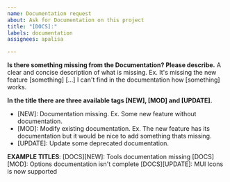```yaml
---
name: Documentation request
about: Ask for Documentation on this project
title: "[DOCS]:"
labels: documentation
assignees: apalisa

---
```


**Is there something missing from the Documentation? Please describe.**
A clear and concise description of what is missing. Ex. It's missing the new feature [something] [...] I can't find in the documentation how [something] works.

**In the title there are three available tags [NEW], [MOD] and [UPDATE].**
* [NEW]: Documentation missing. Ex. Some new feature without documentation.
* [MOD]: Modify existing documentation. Ex. The new feature has its documentation but it would be nice to add something thats missing.
* [UPDATE]: Update some deprecated documentation.

**EXAMPLE TITLES**: 
[DOCS][NEW]: Tools documentation missing
[DOCS][MOD]: Options documentation isn't complete
[DOCS][UPDATE]: MUI Icons is now supported
